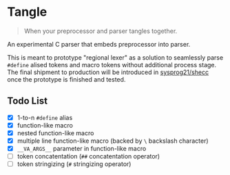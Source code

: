 # Tangle

> When your preprocessor and parser tangles together.

An experimental C parser that embeds preprocessor into parser.

This is meant to prototype "regional lexer" as a solution to seamlessly parse 
`#define` alised tokens and macro tokens without additional process stage.
The final shipment to production will be introduced in [sysprog21/shecc](https://github.com/sysprog21/shecc/)
once the prototype is finished and tested.

## Todo List
- [x] 1-to-n `#define` alias
- [x] function-like macro
- [x] nested function-like macro
- [x] multiple line function-like macro (backed by `\` backslash character)
- [x] `__VA_ARGS__` parameter in function-like macro
- [ ] token concatentation (`##` concatentation operator)
- [ ] token stringizing (`#` stringizing operator)
